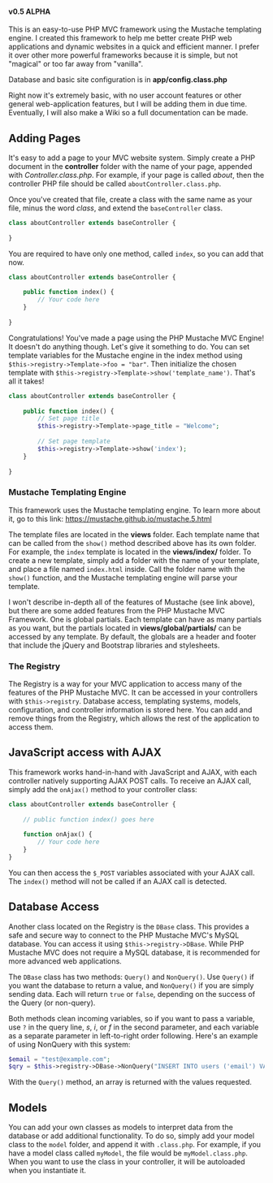 #### v0.5 ALPHA
This is an easy-to-use PHP MVC framework using the Mustache templating engine.  I created this framework to help me better create PHP web applications and dynamic websites in a quick and efficient manner.  I prefer it over other more powerful frameworks because it is simple, but not "magical" or too far away from "vanilla".

Database and basic site configuration is in **app/config.class.php**

Right now it's extremely basic, with no user account features or other general web-application features, but I will be adding them in due time.  Eventually, I will also make a Wiki so a full documentation can be made.

## Adding Pages
It's easy to add a page to your MVC website system.  Simply create a PHP document in the **controller** folder with the name of your page, appended with *Controller.class.php*.
For example, if your page is called *about*, then the controller PHP file should be called `aboutController.class.php`.

Once you've created that file, create a class with the same name as your file, minus the word *class*, and extend the `baseController` class.

```php
class aboutController extends baseController {
	
}
```
	
You are required to have only one method, called `index`, so you can add that now.

```php
class aboutController extends baseController {
	
	public function index() {
		// Your code here
	}
	
}
```

Congratulations!  You've made a page using the PHP Mustache MVC Engine!  It doesn't do anything though.  Let's give it something to do.
You can set template variables for the Mustache engine in the index method using `$this->registry->Template->foo = "bar"`.  Then initialize the chosen template with `$this->registry->Template->show('template_name')`.  That's all it takes!

```php
class aboutController extends baseController {
	
	public function index() {
		// Set page title
		$this->registry->Template->page_title = "Welcome";
		
		// Set page template
		$this->registry->Template->show('index');
	}
	
}
```

### Mustache Templating Engine
This framework uses the Mustache templating engine.  To learn more about it, go to this link: https://mustache.github.io/mustache.5.html

The template files are located in the **views** folder.  Each template name that can be called from the `show()` method described above has its own folder.  For example, the `index` template is located in the **views/index/** folder.  To create a new template, simply add a folder with the name of your template, and place a file named `index.html` inside.  Call the folder name with the `show()` function, and the Mustache templating engine will parse your template.

I won't describe in-depth all of the features of Mustache (see link above), but there are some added features from the PHP Mustache MVC Framework.  One is global partials.  Each template can have as many partials as you want, but the partials located in **views/global/partials/** can be accessed by any template.  By default, the globals are a header and footer that include the jQuery and Bootstrap libraries and stylesheets.
	
### The Registry
The Registry is a way for your MVC application to access many of the features of the PHP Mustache MVC.  It can be accessed in your controllers with `$this->registry`.  Database access, templating systems, models, configuration, and controller information is stored here.  You can add and remove things from the Registry, which allows the rest of the application to access them.
	
## JavaScript access with AJAX
This framework works hand-in-hand with JavaScript and AJAX, with each controller natively supporting AJAX POST calls.  To receive an AJAX call, simply add the `onAjax()` method to your controller class:

```php
class aboutController extends baseController {
	
	// public function index() goes here
	
	function onAjax() {
		// Your code here
	}
}
```

You can then access the `$_POST` variables associated with your AJAX call.  The `index()` method will not be called if an AJAX call is detected.

## Database Access
Another class located on the Registry is the `DBase` class.  This provides a safe and secure way to connect to the PHP Mustache MVC's MySQL database.  You can access it using `$this->registry->DBase`.  While PHP Mustache MVC does not require a MySQL database, it is recommended for more advanced web applications.

The `DBase` class has two methods: `Query()` and `NonQuery()`.  Use `Query()` if you want the database to return a value, and `NonQuery()` if you are simply sending data.  Each will return `true` or `false`, depending on the success of the Query (or non-query).

Both methods clean incoming variables, so if you want to pass a variable, use `?` in the query line, *s*, *i*, or *f* in the second parameter, and each variable as a separate parameter in left-to-right order following.  Here's an example of using NonQuery with this system:

```php
$email = "test@example.com";
$qry = $this->registry->DBase->NonQuery("INSERT INTO users ('email') VALUES (?)", "s", $email);
```

With the `Query()` method, an array is returned with the values requested.

## Models
You can add your own classes as models to interpret data from the database or add additional functionality.  To do so, simply add your model class to the `model` folder, and append it with `.class.php`.  For example, if you have a model class called `myModel`, the file would be `myModel.class.php`.  When you want to use the class in your controller, it will be autoloaded when you instantiate it.
